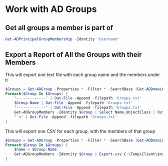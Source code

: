 # Work with AD Groups

## Get all groups a member is part of

```PowerShell
Get-ADPrincipalGroupMembership -Identity "Username"
```

## Export a Report of All the Groups with their Members

This will export one text file with each group name and the members under it

```PowerShell
$Groups = Get-ADGroup -Properties * -Filter * -SearchBase (Get-ADDomain).DistinguishedName
Foreach($Group In $Groups) {
    "-------------" | Out-File -Append -filepath 'Groups.txt'
    $Group.Name | Out-File -Append -filepath 'Groups.txt'
    "-------------" | Out-File -Append -filepath 'Groups.txt'
    Get-ADGroupMembers -Identity $Group | Select Name,objectClass | Out-File -Append -filepath 'Groups.txt'
    "`n" | Out-File -Append -filepath 'Groups.txt'
}
```

This will export one CSV for each group, with the members of that group

```PowerShell
$Groups = Get-ADGroup -Properties * -Filter * -SearchBase (Get-ADDomain).DistinguishedName
Foreach($Group In $Groups) {
    $name = $Group.Name
    Get-ADGroupMembers -Identity $Group | Export-csv C:\Temp\Client\$name.csv
}
```
